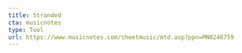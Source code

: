 ```yaml
---
title: Stranded
cta: musicnotes
type: Tool
url: https://www.musicnotes.com/sheetmusic/mtd.asp?ppn=MN0248759
---
```

